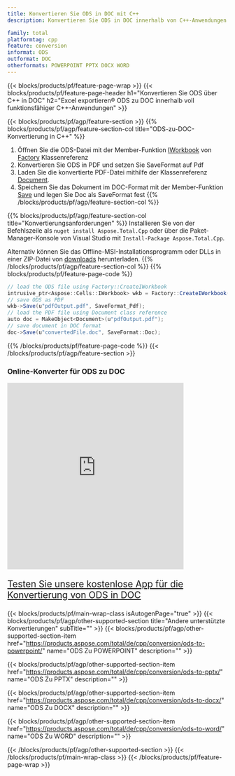 ```yaml
---
title: Konvertieren Sie ODS in DOC mit C++
description: Konvertieren Sie ODS in DOC innerhalb von C++-Anwendungen

family: total
platformtag: cpp
feature: conversion
informat: ODS
outformat: DOC
otherformats: POWERPOINT PPTX DOCX WORD
---
```

{{< blocks/products/pf/feature-page-wrap >}}
{{< blocks/products/pf/feature-page-header h1="Konvertieren Sie ODS über C++ in DOC" h2="Excel exportieren&reg; ODS zu DOC innerhalb voll funktionsfähiger C++-Anwendungen" >}}

{{< blocks/products/pf/agp/feature-section >}}
{{% blocks/products/pf/agp/feature-section-col title="ODS-zu-DOC-Konvertierung in C++" %}}
1. Öffnen Sie die ODS-Datei mit der Member-Funktion [IWorkbook](https://reference.aspose.com/cells/cpp/class/aspose.cells.i_workbook) von [Factory](https://reference.aspose.com/cells/cpp/class/aspose.cells.factory) Klassenreferenz
2. Konvertieren Sie ODS in PDF und setzen Sie SaveFormat auf Pdf
3. Laden Sie die konvertierte PDF-Datei mithilfe der Klassenreferenz [Document](https://reference.aspose.com/pdf/cpp/class/aspose.pdf.document).
4. Speichern Sie das Dokument im DOC-Format mit der Member-Funktion [Save](https://reference.aspose.com/pdf/cpp/class/aspose.pdf.document#a6383c010776212483f51cc41235924db) und legen Sie Doc als SaveFormat fest
{{% /blocks/products/pf/agp/feature-section-col %}}

{{% blocks/products/pf/agp/feature-section-col title="Konvertierungsanforderungen" %}}
Installieren Sie von der Befehlszeile als ```nuget install Aspose.Total.Cpp``` oder über die Paket-Manager-Konsole von Visual Studio mit ```Install-Package Aspose.Total.Cpp```.

Alternativ können Sie das Offline-MSI-Installationsprogramm oder DLLs in einer ZIP-Datei von [downloads](https://releases.aspose.com/total/cpp) herunterladen.
{{% /blocks/products/pf/agp/feature-section-col %}}
{{% blocks/products/pf/feature-page-code %}}
```cs
// load the ODS file using Factory::CreateIWorkbook
intrusive_ptr<Aspose::Cells::IWorkbook> wkb = Factory::CreateIWorkbook(u"sourceFile.ods");
// save ODS as PDF
wkb->Save(u"pdfOutput.pdf", SaveFormat_Pdf);
// load the PDF file using Document class reference
auto doc = MakeObject<Document>(u"pdfOutput.pdf");
// save document in DOC format
doc->Save(u"convertedFile.doc", SaveFormat::Doc);
```

{{% /blocks/products/pf/feature-page-code %}}
{{< /blocks/products/pf/agp/feature-section >}}
<div class="container-fluid agp-content bg-white aboutfile box-1 vh100 section nopbtm">
<div class=container>
<div class=row>
<div class="demobox tc col-md-12 padding-0">

<h3>Online-Konverter für ODS zu DOC</h3>

<iframe style="border: none; height: 426px;" scrolling="no" src="https://total-conversion-app-65z5r2lp.qa.k8s.dynabic.com/?to=doc&from=ods" id="child-iframe" width="80%"></iframe>
<p style="font-size:1.3rem;color:#3d8ec4;font-weight:400"><a href="https://products.aspose.app/total/ods-to-doc/">Testen Sie unsere kostenlose App für die Konvertierung von ODS in DOC</a></p>
</div></div>
</div></div>

{{< blocks/products/pf/main-wrap-class isAutogenPage="true" >}}
{{< blocks/products/pf/agp/other-supported-section title="Andere unterstützte Konvertierungen" subTitle="" >}}
{{< blocks/products/pf/agp/other-supported-section-item href="https://products.aspose.com/total/de/cpp/conversion/ods-to-powerpoint/" name="ODS Zu POWERPOINT" description="" >}}

{{< blocks/products/pf/agp/other-supported-section-item href="https://products.aspose.com/total/de/cpp/conversion/ods-to-pptx/" name="ODS Zu PPTX" description="" >}}

{{< blocks/products/pf/agp/other-supported-section-item href="https://products.aspose.com/total/de/cpp/conversion/ods-to-docx/" name="ODS Zu DOCX" description="" >}}

{{< blocks/products/pf/agp/other-supported-section-item href="https://products.aspose.com/total/de/cpp/conversion/ods-to-word/" name="ODS Zu WORD" description="" >}}


{{< /blocks/products/pf/agp/other-supported-section >}}
{{< /blocks/products/pf/main-wrap-class >}}
{{< /blocks/products/pf/feature-page-wrap >}}